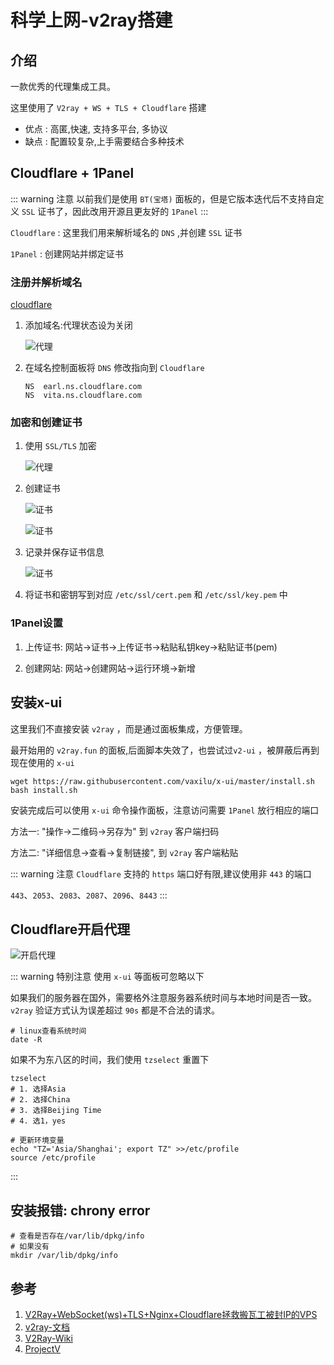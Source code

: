 # 科学上网-v2ray搭建

## 介绍
一款优秀的代理集成工具。

这里使用了 `V2ray + WS + TLS + Cloudflare` 搭建
* 优点 :  高匿,快速, 支持多平台, 多协议
* 缺点 : 配置较复杂,上手需要结合多种技术

## Cloudflare + 1Panel
::: warning 注意
以前我们是使用 `BT(宝塔)` 面板的，但是它版本迭代后不支持自定义 `SSL` 证书了，因此改用开源且更友好的 `1Panel`
:::

`Cloudflare` : 这里我们用来解析域名的 `DNS` ,并创建 `SSL` 证书

`1Panel` : 创建网站并绑定证书

### 注册并解析域名
[cloudflare](https://dash.cloudflare.com)

1. 添加域名:代理状态设为关闭

    ![代理](/Images/Linux/搭建v2ray/v2ray_01.png '代理')

1. 在域名控制面板将 `DNS` 修改指向到 `Cloudflare`

    ```shell
    NS	earl.ns.cloudflare.com
    NS	vita.ns.cloudflare.com
    ```

### 加密和创建证书
1. 使用 `SSL/TLS` 加密

    ![代理](/Images/Linux/搭建v2ray/v2ray_02.png '代理')

1. 创建证书

    ![证书](/Images/Linux/搭建v2ray/v2ray_03.png '证书')

    ![证书](/Images/Linux/搭建v2ray/v2ray_04.png '证书')

1. 记录并保存证书信息

    ![证书](/Images/Linux/搭建v2ray/v2ray_05.png '证书')
    
1. 将证书和密钥写到对应 `/etc/ssl/cert.pem` 和 `/etc/ssl/key.pem` 中

### 1Panel设置

1. 上传证书: 网站->证书->上传证书->粘贴私钥key->粘贴证书(pem)

1. 创建网站: 网站->创建网站->运行环境->新增

## 安装x-ui
这里我们不直接安装 `v2ray` ，而是通过面板集成，方便管理。

最开始用的 `v2ray.fun` 的面板,后面脚本失效了，也尝试过`v2-ui` ，被屏蔽后再到现在使用的 `x-ui`

```shell
wget https://raw.githubusercontent.com/vaxilu/x-ui/master/install.sh
bash install.sh
```

安装完成后可以使用 `x-ui` 命令操作面板，注意访问需要 `1Panel` 放行相应的端口

方法一: "操作->二维码->另存为" 到 `v2ray` 客户端扫码

方法二: "详细信息->查看->复制链接",  到 `v2ray` 客户端粘贴

::: warning 注意
`Cloudflare` 支持的 `https` 端口好有限,建议使用非 `443` 的端口

`443`、`2053`、`2083`、`2087`、`2096`、`8443`
:::


## Cloudflare开启代理

![开启代理](/Images/Linux/搭建v2ray/v2ray_11.png '开启代理')

::: warning 特别注意
使用 `x-ui` 等面板可忽略以下

如果我们的服务器在国外，需要格外注意服务器系统时间与本地时间是否一致。 `v2ray` 验证方式认为误差超过 `90s` 都是不合法的请求。
```shell
# linux查看系统时间
date -R
```

如果不为东八区的时间，我们使用 `tzselect` 重置下

```shell
tzselect
# 1. 选择Asia
# 2. 选择China
# 3. 选择Beijing Time
# 4. 选1，yes

# 更新环境变量
echo "TZ='Asia/Shanghai'; export TZ" >>/etc/profile
source /etc/profile
```
:::


## 安装报错: chrony error
```shell
# 查看是否存在/var/lib/dpkg/info
# 如果没有
mkdir /var/lib/dpkg/info
```

## 参考
1. [V2Ray+WebSocket(ws)+TLS+Nginx+Cloudflare拯救搬瓦工被封IP的VPS](https://liubing.me/v2ray-websocket-tl-nginx-cloudflare-bandwagonhost.html)
1. [v2ray-文档](https://toutyrater.github.io/prep/install.html)
1. [V2Ray-Wiki](https://github.com/233boy/v2ray/wiki)
1. [ProjectV](https://www.atzlinux.com/doc/v/v2ray/)


